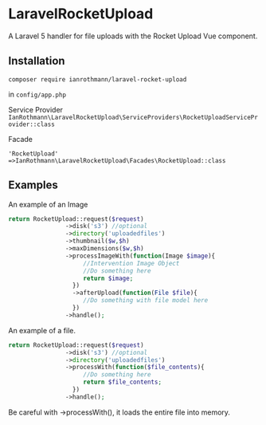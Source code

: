 # LaravelRocketUpload
A Laravel 5 handler for file uploads with the Rocket Upload Vue component.

## Installation

`composer require ianrothmann/laravel-rocket-upload`

in `config/app.php`

Service Provider
` IanRothmann\LaravelRocketUpload\ServiceProviders\RocketUploadServiceProvider::class`

Facade

`'RocketUpload' =>IanRothmann\LaravelRocketUpload\Facades\RocketUpload::class`

## Examples
An example of an Image
```php
return RocketUpload::request($request)
                ->disk('s3') //optional
                ->directory('uploadedfiles')
                ->thumbnail($w,$h)
                ->maxDimensions($w,$h)
                ->processImageWith(function(Image $image){
                     //Intervention Image Object
                     //Do something here
                     return $image;
                  })
                  ->afterUpload(function(File $file){
                     //Do something with file model here
                  })
                ->handle();

```


An example of a file.

```php
return RocketUpload::request($request)
                ->disk('s3') //optional
                ->directory('uploadedfiles')
                ->processWith(function($file_contents){
                     //Do something here
                     return $file_contents;
                  })
                ->handle();

```

Be careful with ->processWith(), it loads the entire file into memory.
